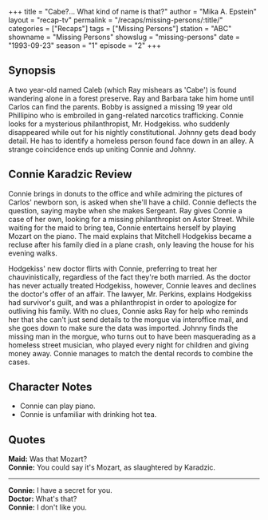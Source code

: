 +++
title = "Cabe?... What kind of name is that?"
author = "Mika A. Epstein"
layout = "recap-tv"
permalink = "/recaps/missing-persons/:title/"
categories = ["Recaps"]
tags = ["Missing Persons"]
station = "ABC"
showname = "Missing Persons"
showslug = "missing-persons"
date = "1993-09-23"
season = "1"
episode = "2"
+++

## Synopsis

A two year-old named Caleb (which Ray mishears as 'Cabe') is found wandering alone in a forest preserve. Ray and Barbara take him home until Carlos can find the parents. Bobby is assigned a missing 19 year old Phillipino who is embroiled in gang-related narcotics trafficking. Connie looks for a mysterious philanthropist, Mr. Hodgekiss. who suddenly disappeared while out for his nightly constitutional. Johnny gets dead body detail. He has to identify a homeless person found face down in an alley. A strange coincidence ends up uniting Connie and Johnny.

## Connie Karadzic Review

Connie brings in donuts to the office and while admiring the pictures of Carlos' newborn son, is asked when she'll have a child. Connie deflects the question, saying maybe when she makes Sergeant. Ray gives Connie a case of her own, looking for a missing philanthropist on Astor Street. While waiting for the maid to bring tea, Connie entertains herself by playing Mozart on the piano. The maid explains that Mitchell Hodgekiss became a recluse after his family died in a plane crash, only leaving the house for his evening walks.

Hodgekiss' new doctor flirts with Connie, preferring to treat her chauvinistically, regardless of the fact they're both married. As the doctor has never actually treated Hodgekiss, however, Connie leaves and declines the doctor's offer of an affair. The lawyer, Mr. Perkins, explains Hodgekiss had survivor's guilt, and was a philanthropist in order to apologize for outliving his family. With no clues, Connie asks Ray for help who reminds her that she can't just send details to the morgue via interoffice mail, and she goes down to make sure the data was imported. Johnny finds the missing man in the morgue, who turns out to have been masquerading as a homeless street musician, who played every night for children and giving money away. Connie manages to match the dental records to combine the cases.

## Character Notes

* Connie can play piano.  
* Connie is unfamiliar with drinking hot tea.

## Quotes

**Maid:** Was that Mozart?  
**Connie:** You could say it's Mozart, as slaughtered by Karadzic.  

- - -

**Connie:** I have a secret for you.  
**Doctor:** What's that?  
**Connie:** I don't like you.
